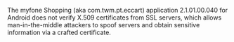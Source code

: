 The myfone Shopping (aka com.twm.pt.eccart) application 2.1.01.00.040 for Android does not verify X.509 certificates from SSL servers, which allows man-in-the-middle attackers to spoof servers and obtain sensitive information via a crafted certificate.